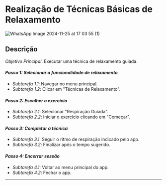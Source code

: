# Realização de Técnicas Básicas de Relaxamento

![WhatsApp Image 2024-11-25 at 17 03 55 (1)](https://github.com/user-attachments/assets/1fa13788-99d1-4a79-9730-4c6fa1bd32a7)


## Descrição
*Objetivo Principal*: Executar uma técnica de relaxamento guiada.  

#### *Passo 1: Selecionar a funcionalidade de relaxamento*  
- *Subtarefa 1.1*: Navegar no menu principal.  
- *Subtarefa 1.2*: Clicar em "Técnicas de Relaxamento".  

#### *Passo 2: Escolher o exercício*  
- *Subtarefa 2.1*: Selecionar "Respiração Guiada".  
- *Subtarefa 2.2*: Iniciar o exercício clicando em "Começar".  

#### *Passo 3: Completar a técnica*  
- *Subtarefa 3.1*: Seguir o ritmo de respiração indicado pelo app.  
- *Subtarefa 3.2*: Finalizar após o tempo sugerido.  

#### *Passo 4: Encerrar sessão*  
- *Subtarefa 4.1*: Voltar ao menu principal do app.  
- *Subtarefa 4.2*: Fechar o app.

---
